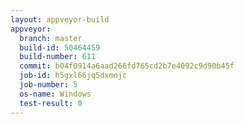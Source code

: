 ```yaml
---
layout: appveyor-build
appveyor:
  branch: master
  build-id: 50464459
  build-number: 611
  commit: b04f0914a6aad266fd765cd2b7e4092c9d90b45f
  job-id: h5gxl66jq5dxmojc
  job-number: 5
  os-name: Windows
  test-result: 0
---
```

